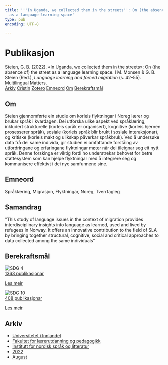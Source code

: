 ```yaml
---
title: '''In Uganda, we collected them in the streets'': On (the absence of) the street
  as a language learning space'
type: pub
encoding: UTF-8

---
```

<h1>Publikasjon</h1>
<article id="csl-bib-container-4BGQUXDJ" class="csl-bib-container">
  <div class="csl-bib-body"> <div class="csl-entry">Steien, G. B. (2022). «In Uganda, we collected them in the streets»: On (the absence of) the street as a language learning space. I M. Monsen &#38; G. B. Steien (Red.), <i>Language learning and forced migration</i> (s. 42–55). Multilingual Matters.</div> </div>
  <div class="csl-bib-buttons">
    <a href="#taxonomy-article-4BGQUXDJ" alt="archive" class="csl-bib-button">Arkiv</a>
    <a href="https://app.cristin.no/results/show.jsf?id=2043330" alt="Cristin" class="csl-bib-button">Cristin</a>
    <a href="http://zotero.org/groups/5881554/items/4BGQUXDJ" alt="Zotero" class="csl-bib-button">Zotero</a>
    <a href="#keywords-article-4BGQUXDJ" alt="keywords" class="csl-bib-button">Emneord</a>
    <a href="#about-article-4BGQUXDJ" alt="about_pub" class="csl-bib-button">Om</a>
    <a href="#sdg-article-4BGQUXDJ" alt="sdg" class="csl-bib-button">Berekraftsmål</a>
  </div>
  <div id="csl-bib-meta-container-4BGQUXDJ"></div>
</article>
<div id="csl-bib-meta-4BGQUXDJ" class="csl-bib-meta">
  <article id="about-article-4BGQUXDJ" class="about_pub-article">
    <h1>Om</h1>
    Steien gjennomførte ein studie om korleis flyktningar i Noreg lærer og brukar språk i kvardagen. Dei utforska ulike aspekt ved språklæring, inkludert strukturelle (korleis språk er organisert), kognitive (korleis hjernen prosesserer språk), sosiale (korleis språk blir brukt i sosiale interaksjonar), og kritiske (korleis makt og ulikskap påverkar språkbruk). Ved å undersøke data frå dei same individa, gir studien ei omfattande forståing av utfordringane og erfaringane flyktningar møter når dei tileignar seg eit nytt språk. Denne forskinga er viktig fordi ho understrekar behovet for betre støttesystem som kan hjelpe flyktningar med å integrere seg og kommunisere effektivt i dei nye samfunnene sine.
  </article>
  <article id="keywords-article-4BGQUXDJ" class="keywords-article">
    <h1>Emneord</h1>
    Språklæring, Migrasjon, Flyktningar, Noreg, Tverrfagleg
  </article>
  <article id="abstract-article-4BGQUXDJ" class="abstract-article">
    <h1>Samandrag</h1>
    "This study of language issues in the context of migration provides interdisciplinary insights into language as learned, used and lived by refugees in Norway. It offers an innovative contribution to the field of SLA by bringing together structural, cognitive, social and critical approaches to data collected among the same individuals"
  </article>
  <article id="sdg-article-4BGQUXDJ" class="sdg-article">
    <h1>Berekraftsmål</h1>
    <div class="sdg-container"><div id="sdg4" class="sdg">
        <img src="{{< params subfolder >}}images/sdg/sdg04_nn.png" class="image" alt="SDG 4">
        <div class="sdg-overlay">
          <a href="{{< params subfolder >}}nn/archive/?sdg=4#archive" class="sdg-publication-count"><span>1363</span> publikasjonar</a>
          <p><a href="https://fn.no/om-fn/fns-baerekraftsmaal/god-utdanning?lang=nno-NO" class="sdg-read-more">Les meir</a></p>
        </div>
      </div> <div id="sdg10" class="sdg">
        <img src="{{< params subfolder >}}images/sdg/sdg10_nn.png" class="image" alt="SDG 10">
        <div class="sdg-overlay">
          <a href="{{< params subfolder >}}nn/archive/?sdg=10#archive" class="sdg-publication-count"><span>408</span> publikasjonar</a>
          <p><a href="https://fn.no/om-fn/fns-baerekraftsmaal/mindre-ulikhet?lang=nno-NO" class="sdg-read-more">Les meir</a></p>
        </div>
      </div></div>
  </article>
  <article id="taxonomy-article-4BGQUXDJ" class="taxonomy-article">
    <h1>Arkiv</h1>
    <ul>
      <li><a href="{{< params subfolder >}}nn/archive/?key=3DCRN523">Universitetet i Innlandet</a></li>
      <li><a href="{{< params subfolder >}}nn/archive/?key=WYNZA47F">Fakultet for lærerutdanning og pedagogikk</a></li>
      <li><a href="{{< params subfolder >}}nn/archive/?key=T9U6ILTU">Institutt for nordisk språk og litteratur</a></li>
      <li><a href="{{< params subfolder >}}nn/archive/?key=8BZA2YRV">2022</a></li>
      <li><a href="{{< params subfolder >}}nn/archive/?key=S5Z5W57U">August</a></li>
    </ul>
  </article>
</div>
